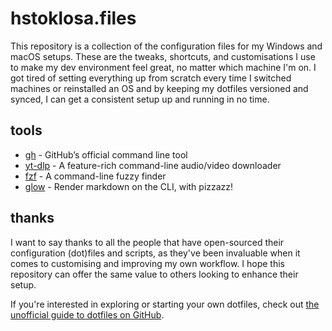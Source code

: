 # hstoklosa.files

This repository is a collection of the configuration files for my Windows and macOS setups. These are the tweaks, shortcuts, and customisations I use to make my dev environment feel great, no matter which machine I'm on. I got tired of setting everything up from scratch every time I switched machines or reinstalled an OS and by keeping my dotfiles versioned and synced, I can get a consistent setup up and running in no time.

## tools

- [gh](https://github.com/cli/cli) - GitHub’s official command line tool
- [yt-dlp](https://github.com/yt-dlp/yt-dlp) - A feature-rich command-line audio/video downloader
- [fzf](https://github.com/junegunn/fzf) - A command-line fuzzy finder
- [glow](https://github.com/charmbracelet/glow) - Render markdown on the CLI, with pizzazz!

## thanks

I want to say thanks to all the people that have open-sourced their configuration (dot)files and scripts, as they've been invaluable when it comes to customising and improving my own workflow. I hope this repository can offer the same value to others looking to enhance their setup.

If you're interested in exploring or starting your own dotfiles, check out [the unofficial guide to dotfiles on GitHub](https://dotfiles.github.io/).
